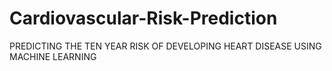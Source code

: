 # Cardiovascular-Risk-Prediction
 PREDICTING THE TEN YEAR RISK OF DEVELOPING HEART DISEASE USING MACHINE LEARNING

